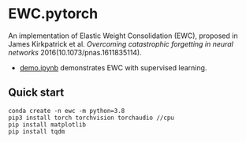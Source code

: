# EWC.pytorch

An implementation of Elastic Weight Consolidation (EWC), proposed in James Kirkpatrick et al. *Overcoming catastrophic forgetting in neural networks* 2016(10.1073/pnas.1611835114).

* [demo.ipynb](demo.ipynb) demonstrates EWC with supervised learning. 

## Quick start
```
conda create -n ewc -m python=3.8
pip3 install torch torchvision torchaudio //cpu
pip install matplotlib
pip install tqdm
```